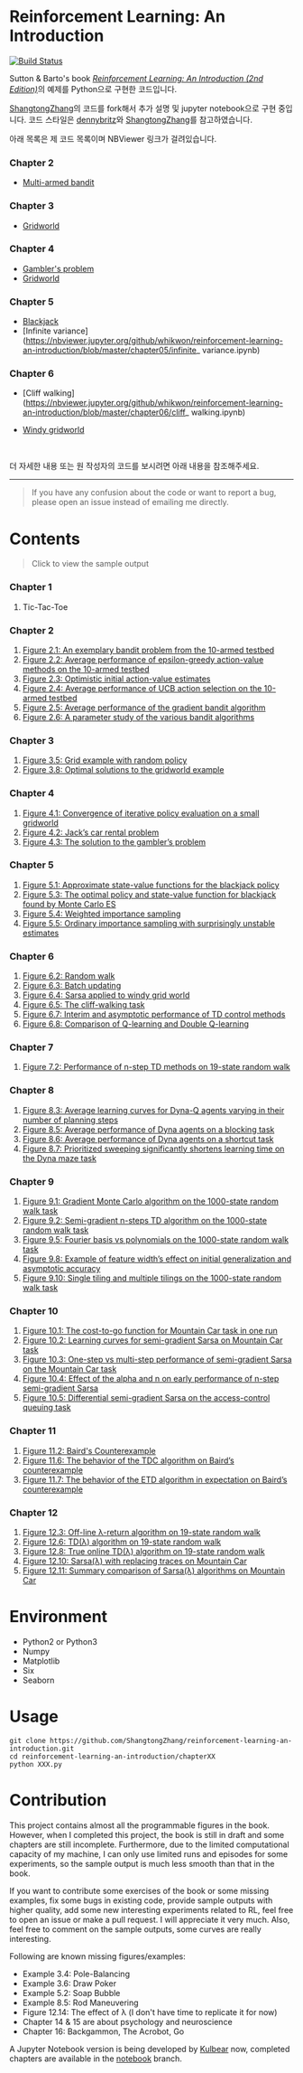 # Reinforcement Learning: An Introduction

[![Build Status](https://travis-ci.org/ShangtongZhang/reinforcement-learning-an-introduction.svg?branch=master)](https://travis-ci.org/ShangtongZhang/reinforcement-learning-an-introduction)

Sutton & Barto's book [*Reinforcement Learning: An Introduction (2nd Edition)*](http://incompleteideas.net/book/the-book-2nd.html)의 예제를 Python으로 구현한 코드입니다.

[ShangtongZhang](https://github.com/ShangtongZhang/reinforcement-learning-an-introduction)의 코드를 fork해서 추가 설명 및 jupyter notebook으로 구현 중입니다. 코드 스타일은 [dennybritz](https://github.com/dennybritz/reinforcement-learning)와 [ShangtongZhang](https://github.com/ShangtongZhang/reinforcement-learning-an-introduction)를 참고하였습니다. 

아래 목록은 제 코드 목록이며 NBViewer 링크가 걸려있습니다. 

### Chapter 2

- [Multi-armed bandit](https://nbviewer.jupyter.org/github/whikwon/reinforcement-learning-an-introduction/blob/master/chapter02/multi_armed_bandit.ipynb)

### Chapter 3 

- [Gridworld](https://nbviewer.jupyter.org/github/whikwon/reinforcement-learning-an-introduction/blob/master/chapter03/gridworld.ipynb)

### Chapter 4 

- [Gambler's problem](https://nbviewer.jupyter.org/github/whikwon/reinforcement-learning-an-introduction/blob/master/chapter04/gamblersproblem.ipynb)
- [Gridworld](https://nbviewer.jupyter.org/github/whikwon/reinforcement-learning-an-introduction/blob/master/chapter04/gridworld.ipynb)

### Chapter 5

- [Blackjack](https://nbviewer.jupyter.org/github/whikwon/reinforcement-learning-an-introduction/blob/master/chapter05/blackjack.ipynb)
- [Infinite variance](https://nbviewer.jupyter.org/github/whikwon/reinforcement-learning-an-introduction/blob/master/chapter05/infinite_ variance.ipynb)

### Chapter 6

- [Cliff walking](https://nbviewer.jupyter.org/github/whikwon/reinforcement-learning-an-introduction/blob/master/chapter06/cliff_ walking.ipynb)

- [Windy gridworld](https://nbviewer.jupyter.org/github/whikwon/reinforcement-learning-an-introduction/blob/master/chapter06/windy_gridworld.ipynb)

  ​

더 자세한 내용 또는 원 작성자의 코드를 보시려면 아래 내용을 참조해주세요.

***

> If you have any confusion about the code or want to report a bug, please open an issue instead of emailing me directly.

# Contents 

> Click to view the sample output

### Chapter 1
1. Tic-Tac-Toe

### Chapter 2
1. [Figure 2.1: An exemplary bandit problem from the 10-armed testbed](https://shangtongzhang.github.io/reinforcement-learning-an-introduction/#2_1)
2. [Figure 2.2: Average performance of epsilon-greedy action-value methods on the 10-armed testbed](https://shangtongzhang.github.io/reinforcement-learning-an-introduction/#2_2)
3. [Figure 2.3: Optimistic initial action-value estimates](https://shangtongzhang.github.io/reinforcement-learning-an-introduction/#2_3)
4. [Figure 2.4: Average performance of UCB action selection on the 10-armed testbed](https://shangtongzhang.github.io/reinforcement-learning-an-introduction/#2_4)
5. [Figure 2.5: Average performance of the gradient bandit algorithm](https://shangtongzhang.github.io/reinforcement-learning-an-introduction/#2_5)
6. [Figure 2.6: A parameter study of the various bandit algorithms](https://shangtongzhang.github.io/reinforcement-learning-an-introduction/#2_6)

### Chapter 3
1. [Figure 3.5: Grid example with random policy](https://shangtongzhang.github.io/reinforcement-learning-an-introduction/#3_5)
2. [Figure 3.8: Optimal solutions to the gridworld example](https://shangtongzhang.github.io/reinforcement-learning-an-introduction/#3_8)

### Chapter 4
1. [Figure 4.1: Convergence of iterative policy evaluation on a small gridworld](https://shangtongzhang.github.io/reinforcement-learning-an-introduction/#4_1)
2. [Figure 4.2: Jack’s car rental problem](https://shangtongzhang.github.io/reinforcement-learning-an-introduction/#4_2)
3. [Figure 4.3: The solution to the gambler’s problem](https://shangtongzhang.github.io/reinforcement-learning-an-introduction/#4_3)

### Chapter 5
1. [Figure 5.1: Approximate state-value functions for the blackjack policy](https://shangtongzhang.github.io/reinforcement-learning-an-introduction/#5_1)
2. [Figure 5.3: The optimal policy and state-value function for blackjack found by Monte Carlo ES](https://shangtongzhang.github.io/reinforcement-learning-an-introduction/#5_3)
3. [Figure 5.4: Weighted importance sampling](https://shangtongzhang.github.io/reinforcement-learning-an-introduction/#5_4)
4. [Figure 5.5: Ordinary importance sampling with surprisingly unstable estimates](https://shangtongzhang.github.io/reinforcement-learning-an-introduction/#5_5)

### Chapter 6
1. [Figure 6.2: Random walk](https://shangtongzhang.github.io/reinforcement-learning-an-introduction/#6_2)
2. [Figure 6.3: Batch updating](https://shangtongzhang.github.io/reinforcement-learning-an-introduction/#6_3)
3. [Figure 6.4: Sarsa applied to windy grid world](https://shangtongzhang.github.io/reinforcement-learning-an-introduction/#6_4)
4. [Figure 6.5: The cliff-walking task](https://shangtongzhang.github.io/reinforcement-learning-an-introduction/#6_5)
5. [Figure 6.7: Interim and asymptotic performance of TD control methods](https://shangtongzhang.github.io/reinforcement-learning-an-introduction/#6_7)
6. [Figure 6.8: Comparison of Q-learning and Double Q-learning](https://shangtongzhang.github.io/reinforcement-learning-an-introduction/#6_8)

### Chapter 7
1. [Figure 7.2: Performance of n-step TD methods on 19-state random walk](https://shangtongzhang.github.io/reinforcement-learning-an-introduction/#7_2)

### Chapter 8
1. [Figure 8.3: Average learning curves for Dyna-Q agents varying in their number of planning steps](https://shangtongzhang.github.io/reinforcement-learning-an-introduction/#8_3)
2. [Figure 8.5: Average performance of Dyna agents on a blocking task](https://shangtongzhang.github.io/reinforcement-learning-an-introduction/#8_5)
3. [Figure 8.6: Average performance of Dyna agents on a shortcut task](https://shangtongzhang.github.io/reinforcement-learning-an-introduction/#8_6)
4. [Figure 8.7: Prioritized sweeping significantly shortens learning time on the Dyna maze task](https://shangtongzhang.github.io/reinforcement-learning-an-introduction/#8_7)

### Chapter 9
1. [Figure 9.1: Gradient Monte Carlo algorithm on the 1000-state random walk task](https://shangtongzhang.github.io/reinforcement-learning-an-introduction/#9_1) 
2. [Figure 9.2: Semi-gradient n-steps TD algorithm on the 1000-state random walk task](https://shangtongzhang.github.io/reinforcement-learning-an-introduction/#9_2)
3. [Figure 9.5: Fourier basis vs polynomials on the 1000-state random walk task](https://shangtongzhang.github.io/reinforcement-learning-an-introduction/#9_5)
4. [Figure 9.8: Example of feature width’s effect on initial generalization and asymptotic accuracy](https://shangtongzhang.github.io/reinforcement-learning-an-introduction/#9_8)
5. [Figure 9.10: Single tiling and multiple tilings on the 1000-state random walk task](https://shangtongzhang.github.io/reinforcement-learning-an-introduction/#9_10)

### Chapter 10
1. [Figure 10.1: The cost-to-go function for Mountain Car task in one run](https://shangtongzhang.github.io/reinforcement-learning-an-introduction/#10_1)
2. [Figure 10.2: Learning curves for semi-gradient Sarsa on Mountain Car task](https://shangtongzhang.github.io/reinforcement-learning-an-introduction/#10_2)
3. [Figure 10.3: One-step vs multi-step performance of semi-gradient Sarsa on the Mountain Car task](https://shangtongzhang.github.io/reinforcement-learning-an-introduction/#10_3)
4. [Figure 10.4: Effect of the alpha and n on early performance of n-step semi-gradient Sarsa](https://shangtongzhang.github.io/reinforcement-learning-an-introduction/#10_4)
5. [Figure 10.5: Differential semi-gradient Sarsa on the access-control queuing task](https://shangtongzhang.github.io/reinforcement-learning-an-introduction/#10_5)

### Chapter 11
1. [Figure 11.2: Baird's Counterexample](https://shangtongzhang.github.io/reinforcement-learning-an-introduction/#11_2)
2. [Figure 11.6: The behavior of the TDC algorithm on Baird’s counterexample](https://shangtongzhang.github.io/reinforcement-learning-an-introduction/#11_6)
3. [Figure 11.7: The behavior of the ETD algorithm in expectation on Baird’s counterexample](https://shangtongzhang.github.io/reinforcement-learning-an-introduction/#11_7)

### Chapter 12
1. [Figure 12.3: Off-line λ-return algorithm on 19-state random walk](https://shangtongzhang.github.io/reinforcement-learning-an-introduction/#12_3)
2. [Figure 12.6: TD(λ) algorithm on 19-state random walk](https://shangtongzhang.github.io/reinforcement-learning-an-introduction/#12_6)
3. [Figure 12.8: True online TD(λ) algorithm on 19-state random walk](https://shangtongzhang.github.io/reinforcement-learning-an-introduction/#12_8)
4. [Figure 12.10: Sarsa(λ) with replacing traces on Mountain Car](https://shangtongzhang.github.io/reinforcement-learning-an-introduction/#12_10)
5. [Figure 12.11: Summary comparison of Sarsa(λ) algorithms on Mountain Car](https://shangtongzhang.github.io/reinforcement-learning-an-introduction/#12_11)

# Environment
* Python2 or Python3
* Numpy
* Matplotlib
* Six
* Seaborn

# Usage
```commandline
git clone https://github.com/ShangtongZhang/reinforcement-learning-an-introduction.git
cd reinforcement-learning-an-introduction/chapterXX
python XXX.py
```

# Contribution
This project contains almost all the programmable figures in the book. However, when I completed this project, the book is still in draft and some chapters are still incomplete. Furthermore, due to the limited computational capacity of my machine, I can only use limited runs and episodes for some experiments, so the sample output is much less smooth than that in the book.

If you want to contribute some exercises of the book or some missing examples, fix some bugs in existing code, provide sample outputs with higher quality, add some new interesting experiments related to RL, feel free to open an issue or make a pull request. I will appreciate it very much. Also, feel free to comment on the sample outputs, some curves are really interesting.

Following are known missing figures/examples:

* Example 3.4: Pole-Balancing
* Example 3.6: Draw Poker
* Example 5.2: Soap Bubble
* Example 8.5: Rod Maneuvering
* Figure 12.14: The effect of λ (I don't have time to replicate it for now)
* Chapter 14 & 15 are about psychology and neuroscience
* Chapter 16: Backgammon, The Acrobot, Go

A Jupyter Notebook version is being developed by [Kulbear](https://github.com/Kulbear) now, completed chapters are available in the [notebook](https://github.com/ShangtongZhang/reinforcement-learning-an-introduction/tree/notebook) branch.

